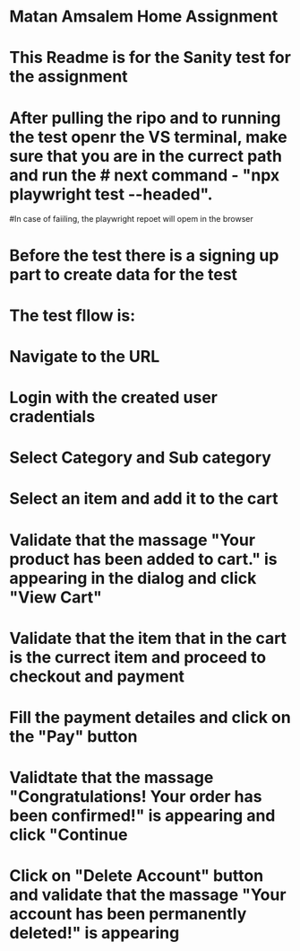 ﻿# Matan Amsalem Home Assignment
# This Readme is for the Sanity test for the assignment
# After pulling the ripo and to running the test openr the VS terminal, make sure that you are in the currect path and run the # next command - "npx playwright test --headed".
#In case of faiiling, the playwright repoet will opem in the browser
# Before the test there is a signing up part to create data for the test
# The test fllow is:
# Navigate to the URL
# Login with the created user cradentials
# Select Category and Sub category
# Select an item and add it to the cart
# Validate that the massage "Your product has been added to cart." is appearing in the dialog and click "View Cart"
# Validate that the item that in the cart is the currect item and proceed to checkout and payment
# Fill the payment detailes and click on the "Pay" button
# Validtate that the massage "Congratulations! Your order has been confirmed!" is appearing and click "Continue
# Click on "Delete Account" button and validate that the massage "Your account has been permanently deleted!" is appearing
